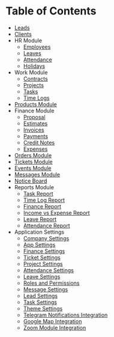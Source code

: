 # Table of Contents

- [Leads](./modules/Leads.md)
- [Clients](./modules/Clients.md)
- HR Module
    - [Employees](./modules/Employees.md)
    - [Leaves](./modules/Leaves.md)
    - [Attendance](./modules/Attendance.md)
    - [Holidays](./modules/Holidays.md)
- Work Module
    - [Contracts](./modules/Contracts.md)
    - [Projects](./modules/Projects.md)
    - [Tasks](./modules/Tasks.md)
    - [Time Logs](./modules/Time%20Logs.md)
- [Products Module](./modules/Products.md)
- Finance Module
    - [Proposal](./modules/Proposal.md)
    - [Estimates](./modules/Estimates.md)
    - [Invoices](./modules/Invoices.md)
    - [Payments](./modules/Payments.md)
    - [Credit Notes](./modules/Credit%20Notes.md)
    - [Expenses](./modules/Expenses.md)
- [Orders Module](./modules/Orders.md)
- [Tickets Module](./modules/Tickets.md)
- [Events Module](./modules/Events.md)
- [Messages Module](./modules/Messages.md)
- [Notice Board](./modules/Notice_Board.md)
- Reports Module
    - [Task Report](./modules/Task%20Report.md)
    - [Time Log Report](./modules/Time%20Log%20Report.md)
    - [Finance Report](./modules/Finance%20Report.md)
    - [Income vs Expense Report](./modules/Income%20vs%20Expense%20Report.md)
    - [Leave Report](./modules/Leave%20Report.md)
    - [Attendance Report](./modules/Attendance%20Report.md)
- Application Settings
    - [Company Settings](./modules/Company%20Settings.md)
    - [App Settings](./modules/App%20Settings.md)
    - [Finance Settings](./modules/Finance%20Settings.md)
    - [Ticket Settings](./modules/Ticket%20Settings.md)
    - [Project Settings](./modules/Project%20Settings.md)
    - [Attendance Settings](./modules/Attendance%20Settings.md)
    - [Leave Settings](./modules/Leave%20Settings.md)
    - [Roles and Permissions](./modules/Roles%20and%20Permissions.md)
    - [Message Settings](./modules/Message%20Settings.md)
    - [Lead Settings](./modules/Lead%20Settings.md)
    - [Task Settings](./modules/Task%20Settings.md)
    - [Theme Settings](./modules/Theme%20Settings.md)
    - [Telegram Notifications Integration](./modules/Telegram%20Notifications%20Integration.md)
    - [Google Map Integration](./modules/Google%20Map%20Integration.md)
    - [Zoom Module Integration](./modules/Zoom%20Module%20Integration.md)
